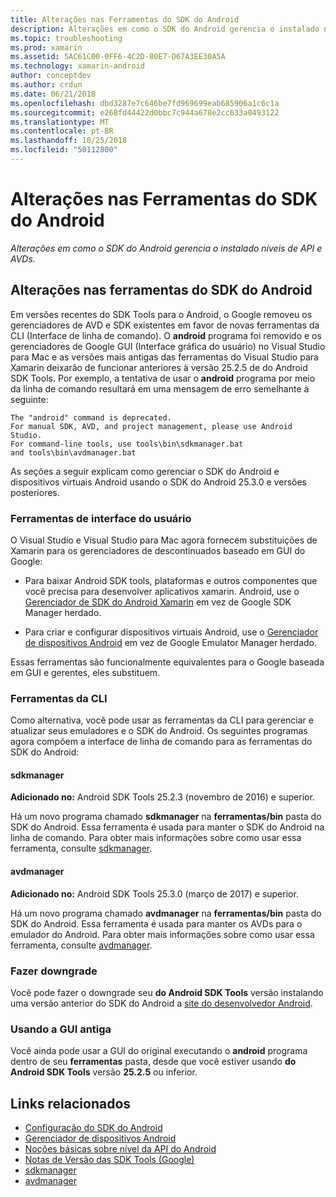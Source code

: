 ```yaml
---
title: Alterações nas Ferramentas do SDK do Android
description: Alterações em como o SDK do Android gerencia o instalado níveis de API e AVDs.
ms.topic: troubleshooting
ms.prod: xamarin
ms.assetid: 5AC61C00-0FF6-4C2D-80E7-D67A3EE30A5A
ms.technology: xamarin-android
author: conceptdev
ms.author: crdun
ms.date: 06/21/2018
ms.openlocfilehash: dbd3287e7c646be7fd969699eab685906a1c6c1a
ms.sourcegitcommit: e268fd44422d0bbc7c944a678e2cc633a0493122
ms.translationtype: MT
ms.contentlocale: pt-BR
ms.lasthandoff: 10/25/2018
ms.locfileid: "50112800"
---
```

# <a name="changes-to-the-android-sdk-tooling"></a>Alterações nas Ferramentas do SDK do Android

_Alterações em como o SDK do Android gerencia o instalado níveis de API e AVDs._

## <a name="changes-to-android-sdk-tooling"></a>Alterações nas ferramentas do SDK do Android

Em versões recentes do SDK Tools para o Android, o Google removeu os gerenciadores de AVD e SDK existentes em favor de novas ferramentas da CLI (Interface de linha de comando). O **android** programa foi removido e os gerenciadores de Google GUI (Interface gráfica do usuário) no Visual Studio para Mac e as versões mais antigas das ferramentas do Visual Studio para Xamarin deixarão de funcionar anteriores à versão 25.2.5 de do Android SDK Tools. Por exemplo, a tentativa de usar o **android** programa por meio da linha de comando resultará em uma mensagem de erro semelhante à seguinte:

```shell
The "android" command is deprecated.
For manual SDK, AVD, and project management, please use Android Studio.
For command-line tools, use tools\bin\sdkmanager.bat
and tools\bin\avdmanager.bat
```

As seções a seguir explicam como gerenciar o SDK do Android e dispositivos virtuais Android usando o SDK do Android 25.3.0 e versões posteriores.

### <a name="ui-tools"></a>Ferramentas de interface do usuário

O Visual Studio e Visual Studio para Mac agora fornecem substituições de Xamarin para os gerenciadores de descontinuados baseado em GUI do Google:

-   Para baixar Android SDK tools, plataformas e outros componentes que você precisa para desenvolver aplicativos xamarin. Android, use o [Gerenciador de SDK do Android Xamarin](~/android/get-started/installation/android-sdk.md) em vez de Google SDK Manager herdado.

-   Para criar e configurar dispositivos virtuais Android, use o [Gerenciador de dispositivos Android](~/android/get-started/installation/android-emulator/device-manager.md) em vez de Google Emulator Manager herdado.

Essas ferramentas são funcionalmente equivalentes para o Google baseada em GUI e gerentes, eles substituem.

### <a name="cli-tools"></a>Ferramentas da CLI

Como alternativa, você pode usar as ferramentas da CLI para gerenciar e atualizar seus emuladores e o SDK do Android. Os seguintes programas agora compõem a interface de linha de comando para as ferramentas do SDK do Android:

#### <a name="sdkmanager"></a>sdkmanager

**Adicionado no:** Android SDK Tools 25.2.3 (novembro de 2016) e superior.

Há um novo programa chamado **sdkmanager** na **ferramentas/bin** pasta do SDK do Android. Essa ferramenta é usada para manter o SDK do Android na linha de comando. Para obter mais informações sobre como usar essa ferramenta, consulte [sdkmanager](https://developer.android.com/studio/command-line/sdkmanager.html).

#### <a name="avdmanager"></a>avdmanager

**Adicionado no:** Android SDK Tools 25.3.0 (março de 2017) e superior.

Há um novo programa chamado **avdmanager** na **ferramentas/bin** pasta do SDK do Android. Essa ferramenta é usada para manter os AVDs para o emulador do Android. Para obter mais informações sobre como usar essa ferramenta, consulte [avdmanager](https://developer.android.com/studio/command-line/avdmanager.html).

### <a name="downgrading"></a>Fazer downgrade

Você pode fazer o downgrade seu **do Android SDK Tools** versão instalando uma versão anterior do SDK do Android a [site do desenvolvedor Android](https://developer.android.com/studio/index.html).

### <a name="using-the-old-gui"></a>Usando a GUI antiga

Você ainda pode usar a GUI do original executando o **android** programa dentro de seu **ferramentas** pasta, desde que você estiver usando **do Android SDK Tools** versão **25.2.5**  ou inferior.


## <a name="related-links"></a>Links relacionados

- [Configuração do SDK do Android](~/android/get-started/installation/android-sdk.md)
- [Gerenciador de dispositivos Android](~/android/get-started/installation/android-emulator/device-manager.md)
- [Noções básicas sobre nível da API do Android](~/android/app-fundamentals/android-api-levels.md)
- [Notas de Versão das SDK Tools (Google)](https://developer.android.com/studio/releases/sdk-tools.html)
- [sdkmanager](https://developer.android.com/studio/command-line/sdkmanager.html)
- [avdmanager](https://developer.android.com/studio/command-line/avdmanager.html)
